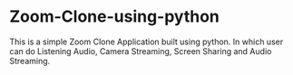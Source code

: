 # Zoom-Clone-using-python

This is a simple Zoom Clone Application built using python. 
In which user can do Listening Audio, Camera Streaming, Screen Sharing and Audio Streaming.
